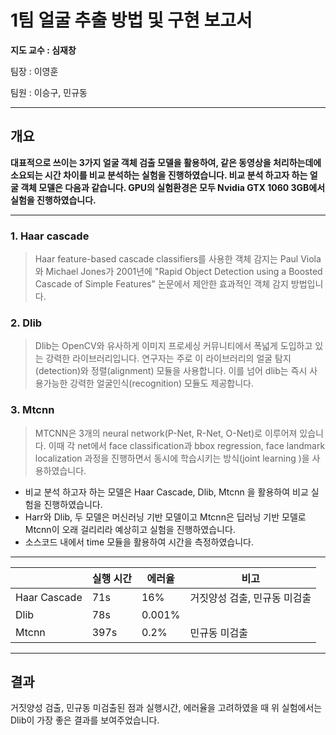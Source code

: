 # 1**팀 얼굴 추출 방법 및 구현 보고서**

**지도 교수 : 심재창**

팀장 : 이영훈

팀원 : 이승구, 민규동

------

## 개요

**대표적으로 쓰이는 3가지 얼굴 객체 검출 모델을 활용하여, 같은 동영상을 처리하는데에 소요되는 시간 차이를 비교 분석하는 실험을 진행하였습니다. 비교 분석 하고자 하는 얼굴 객체 모델은 다음과 같습니다. GPU의 실험환경은 모두 Nvidia GTX 1060 3GB에서 실험을 진행하였습니다.**

------

### 1. Haar cascade

> Haar feature-based cascade classifiers를 사용한 객체 감지는 Paul Viola와 Michael Jones가 2001년에 "Rapid Object Detection using a Boosted Cascade of Simple Features" 논문에서 제안한 효과적인 객체 감지 방법입니다.

### **2. Dlib**

> Dlib는 OpenCV와 유사하게 이미지 프로세싱 커뮤니티에서 폭넓게 도입하고 있는 강력한 라이브러리입니다. 연구자는 주로 이 라이브러리의 얼굴 탐지(detection)와 정렬(alignment) 모듈을 사용합니다. 이를 넘어 dlib는 즉시 사용가능한 강력한 얼굴인식(recognition) 모듈도 제공합니다.

### **3. Mtcnn**

> MTCNN은 3개의 neural network(P-Net, R-Net, O-Net)로 이루어져 있습니다. 이때 각 net에서 face classification과 bbox regression, face landmark localization 과정을 진행하면서 동시에 학습시키는 방식(joint learning )을 사용하였습니다.

- 비교 분석 하고자 하는 모델은 Haar Cascade, Dlib, Mtcnn 을 활용하여 비교 실험을 진행하였습니다.
- Harr와 Dlib, 두 모델은 머신러닝 기반 모델이고 Mtcnn은 딥러닝 기반 모델로 Mtcnn이 오래 걸리리라 예상히고 실험을 진행하였습니다.
- 소스코드 내에서 time 모듈을 활용하여 시간을 측정하였습니다.
---
|  | 실행 시간 | 에러율 | 비고 |
| --- | --- | --- | --- |
| Haar Cascade | 71s | 16% | 거짓양성 검출, 민규동 미검출 |
| Dlib | 78s | 0.001% |  |
| Mtcnn | 397s | 0.2% | 민규동 미검출 |

---
## 결과
거짓양성 검출, 민규동 미검출된 점과 실행시간, 에러율을 고려하였을 때 위 실험에서는 Dlib이 가장 좋은 결과를 보여주었습니다.
